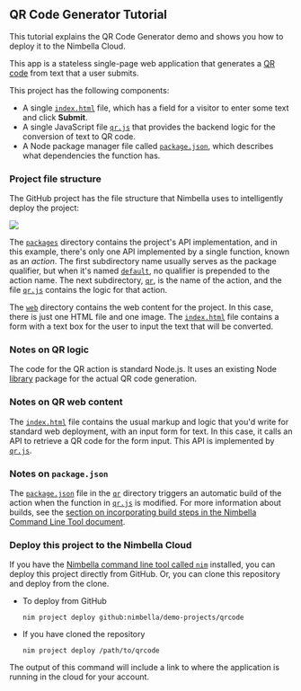 ## QR Code Generator Tutorial

This tutorial explains the QR Code Generator demo and shows you how to deploy it to the Nimbella Cloud.

This app is a stateless single-page web application that generates a [QR code](https://en.wikipedia.org/wiki/QR_code) from text that a user submits.

This project has the following components:

- A single [`index.html`](./web/index.html) file, which has a field for a visitor to enter some text and click **Submit**.
- A single JavaScript file [`qr.js`](./packages/default/qr.js) that provides the backend logic for the conversion of text to QR code.
- A Node package manager file called [`package.json`](./packages/default/qr/package.json), which describes what dependencies the function has.

### Project file structure

The GitHub project has the file structure that Nimbella uses to intelligently deploy the project:

![](../images/qrcodetutorial-d1d54d1b.svg)

The [`packages`](./packages/visits) directory contains the project's API implementation, and in this example, there's only one API implemented by a single function, known as an _action_. The first subdirectory name usually serves as the package qualifier, but when it's named [`default`](./packages/default), no qualifier is prepended to the action name. The next subdirectory, [`qr`](./packages/default/qr), is the name of the action, and the file [`qr.js`](./packages/default/qr/qr.js) contains the logic for that action.

The [`web`](./web) directory contains the web content for the project. In this case, there is just one HTML file and one image. The [`index.html`](./web/index.html) file contains a form with a text box for the user to input the text that will be converted.

### Notes on QR logic

The code for the QR action is standard Node.js. It uses an existing Node [library](https://www.npmjs.com/package/qrcode) package for the actual QR code generation.

### Notes on QR web content

The [`index.html`](./web/index.html) file contains the usual markup and logic that you'd write for standard web deployment, with an input form for text. In this case, it calls an API to retrieve a QR code for the form input. This API is implemented by [`qr.js`](./packages/default/qr/qr.js).

### Notes on `package.json`

The [`package.json`](./packages/default/qr/package.json) file in the [`qr`](./packages/default/qr) directory triggers an automatic build of the action when the function in [`qr.js`](./packages/default/qr/qr.js) is modified. For more information about builds, see the [section on incorporating build steps in the Nimbella Command Line Tool document](https://nimbella.io/downloads/nim/nim.html#incorporating-build-steps-for-actions-and-web-content).

### Deploy this project to the Nimbella Cloud

If you have the [Nimbella command line tool called `nim`](https://nimbella.io/downloads/nim/nim.html#install-the-nimbella-command-line-tool-nim) installed, you can deploy this project directly from GitHub. Or, you can clone this repository and deploy from the clone.

- To deploy from GitHub

  `nim project deploy github:nimbella/demo-projects/qrcode`

- If you have cloned the repository

   `nim project deploy /path/to/qrcode`

The output of this command will include a link to where the application is running in the cloud for your account.
